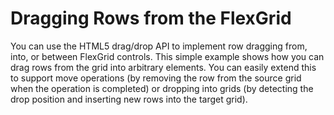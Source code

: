 Dragging Rows from the FlexGrid
===============================

You can use the HTML5 drag/drop API to implement row dragging from, into, or between FlexGrid controls. This simple example shows how you can drag rows from the grid into arbitrary elements. You can easily extend this to support move operations (by removing the row from the source grid when the operation is completed) or dropping into grids (by detecting the drop position and inserting new rows into the target grid).